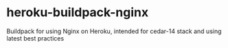 # heroku-buildpack-nginx
Buildpack for using Nginx on Heroku, intended for cedar-14 stack and using latest best practices 
